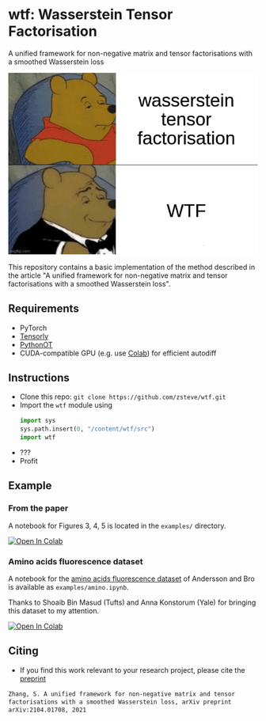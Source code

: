 # wtf: Wasserstein Tensor Factorisation

A unified framework for non-negative matrix and tensor factorisations with a smoothed Wasserstein loss

![pooh bear meme](images/wtf.jpg)

This repository contains a basic implementation of the method described in the article "A unified framework for non-negative matrix and tensor factorisations with a smoothed Wasserstein loss".

## Requirements
 - PyTorch
 - [Tensorly](http://tensorly.org)
 - [PythonOT](https://pythonot.github.io/)
 - CUDA-compatible GPU (e.g. use [Colab](http://colab.research.google.com/)) for efficient autodiff

## Instructions
 - Clone this repo: `git clone https://github.com/zsteve/wtf.git`
 - Import the `wtf` module using
   ```python
   import sys
   sys.path.insert(0, "/content/wtf/src")
   import wtf
   ```
 - ???
 - Profit

## Example

### From the paper

A notebook for Figures 3, 4, 5 is located in the `examples/` directory.

[![Open In Colab](https://colab.research.google.com/assets/colab-badge.svg)](https://colab.research.google.com/github/zsteve/wtf/blob/main/examples/example.ipynb)

### Amino acids fluorescence dataset

A notebook for the [amino acids fluorescence dataset](http://www.models.life.ku.dk/Amino_Acid_fluo) of Andersson and Bro is available as `examples/amino.ipynb`. 

Thanks to Shoaib Bin Masud (Tufts) and Anna Konstorum (Yale) for bringing this dataset to my attention.

[![Open In Colab](https://colab.research.google.com/assets/colab-badge.svg)](https://colab.research.google.com/github/zsteve/wtf/blob/main/examples/amino.ipynb)

## Citing 
 - If you find this work relevant to your research project, please cite the [preprint](https://arxiv.org/abs/2104.01708)

```
Zhang, S. A unified framework for non-negative matrix and tensor factorisations with a smoothed Wasserstein loss, arXiv preprint arXiv:2104.01708, 2021
```
